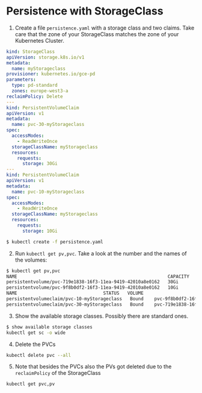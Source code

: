 # Persistence with StorageClass

1. Create a file `persistence.yaml` with a storage class and two claims. Take care that the zone of your StorageClass matches the zone of your Kubernetes Cluster.

```yaml 
kind: StorageClass
apiVersion: storage.k8s.io/v1
metadata:
  name: myStorageclass
provisioner: kubernetes.io/gce-pd
parameters:
  type: pd-standard
  zones: europe-west3-a
reclaimPolicy: Delete
---
kind: PersistentVolumeClaim
apiVersion: v1
metadata:
  name: pvc-30-myStorageclass
spec:
  accessModes:
    - ReadWriteOnce
  storageClassName: myStorageclass
  resources:
    requests:
      storage: 30Gi
---
kind: PersistentVolumeClaim
apiVersion: v1
metadata:
  name: pvc-10-myStorageclass
spec:
  accessModes:
    - ReadWriteOnce
  storageClassName: myStorageclass
  resources:
    requests:
      storage: 10Gi
```

```bash
$ kubectl create -f persistence.yaml
```

2. Run `kubectl get pv,pvc`. Take a look at the number and the names of the volumes:

```bash
$ kubectl get pv,pvc
NAME                                                        CAPACITY   ACCESS MODES   RECLAIM POLICY   STATUS   CLAIM                STORAGECLASS   REASON   AGE
persistentvolume/pvc-719e1838-16f3-11ea-9419-42010a8e0162   30Gi       RWO            Delete           Bound    default/pvc-30-myStorageclass   myStorageclass                    22m
persistentvolume/pvc-9f8b0df2-16f3-11ea-9419-42010a8e0162   10Gi       RWO            Delete           Bound    default/pvc-10-myStorageclass   myStorageclass                    20m
NAME                                STATUS   VOLUME                                     CAPACITY   ACCESS MODES   STORAGECLASS   AGE
persistentvolumeclaim/pvc-10-myStorageclass   Bound    pvc-9f8b0df2-16f3-11ea-9419-42010a8e0162   10Gi       RWO            myStorageclass           20m
persistentvolumeclaim/pvc-30-myStorageclass   Bound    pvc-719e1838-16f3-11ea-9419-42010a8e0162   30Gi       RWO            myStorageclass           22m
```

3. Show the available storage classes. Possibly there are standard ones.

```bash
$ show available storage classes
kubectl get sc -o wide
```

4. Delete the PVCs
```bash
kubectl delete pvc --all
```

5. Note that besides the PVCs also the PVs got deleted due to the `reclaimPolicy` of the StorageClass
```bash
kubectl get pvc,pv
```


